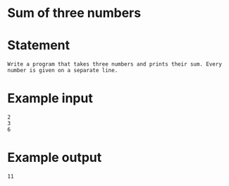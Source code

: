 # Sum of three numbers
# Statement
```
Write a program that takes three numbers and prints their sum. Every number is given on a separate line.
```
# Example input
```
2
3
6
```
# Example output
```
11
```
